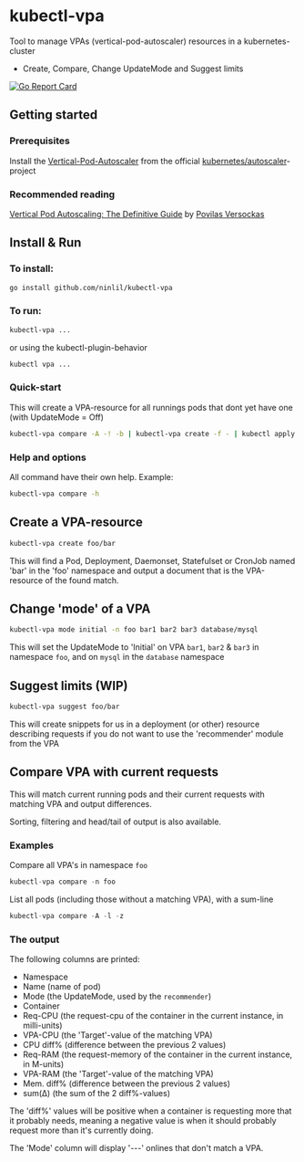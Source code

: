 # kubectl-vpa

Tool to manage VPAs (vertical-pod-autoscaler) resources in a kubernetes-cluster
* Create, Compare, Change UpdateMode and Suggest limits

[![Go Report Card](https://goreportcard.com/badge/github.com/ninlil/kubectl-vpa)](https://goreportcard.com/report/github.com/ninlil/kubectl-vpa)

## Getting started
### Prerequisites

Install the [Vertical-Pod-Autoscaler](https://github.com/kubernetes/autoscaler/tree/master/vertical-pod-autoscaler) from the official [kubernetes/autoscaler](https://github.com/kubernetes/autoscaler)-project

### Recommended reading

[Vertical Pod Autoscaling: The Definitive Guide](https://povilasv.me/vertical-pod-autoscaling-the-definitive-guide/) by [Povilas Versockas](https://povilasv.me/)

## Install & Run

### To install:
```sh
go install github.com/ninlil/kubectl-vpa
```

### To run:
```sh
kubectl-vpa ...
```
or using the kubectl-plugin-behavior
```sh
kubectl vpa ...
```

### Quick-start
This will create a VPA-resource for all runnings pods that dont yet have one (with UpdateMode = Off)
```sh
kubectl-vpa compare -A -! -b | kubectl-vpa create -f - | kubectl apply -f -
```

### Help and options
All command have their own help. Example:
```sh
kubectl-vpa compare -h
```

## Create a VPA-resource

```sh
kubectl-vpa create foo/bar
```
This will find a Pod, Deployment, Daemonset, Statefulset or CronJob named 'bar' in the 'foo' namespace and output a document that is the VPA-resource of the found match.

## Change 'mode' of a VPA

```sh
kubectl-vpa mode initial -n foo bar1 bar2 bar3 database/mysql
```
This will set the UpdateMode to 'Initial' on VPA `bar1`, `bar2` & `bar3` in namespace `foo`, and on `mysql` in the `database` namespace

## Suggest limits (WIP)

```sh
kubectl-vpa suggest foo/bar
```
This will create snippets for us in a deployment (or other) resource describing requests if you do not want to use the 'recommender' module from the VPA

## Compare VPA with current requests

This will match current running pods and their current requests with matching VPA and output differences.

Sorting, filtering and head/tail of output is also available.


### Examples

Compare all VPA's in namespace `foo`
```s
kubectl-vpa compare -n foo
```
List all pods (including those without a matching VPA), with a sum-line
```s
kubectl-vpa compare -A -l -z
```

### The output

The following columns are printed:
* Namespace
* Name (name of pod)
* Mode (the UpdateMode, used by the `recommender`)
* Container
* Req-CPU (the request-cpu of the container in the current instance, in milli-units)
* VPA-CPU (the 'Target'-value of the matching VPA)
* CPU diff% (difference between the previous 2 values)
* Req-RAM (the request-memory of the container in the current instance, in M-units)
* VPA-RAM (the 'Target'-value of the matching VPA)
* Mem. diff% (difference between the previous 2 values)
* sum(Δ) (the sum of the 2 diff%-values)

The 'diff%' values will be positive when a container is requesting more that it probably needs, meaning a negative value is when it should probably request more than it's currently doing.

The 'Mode' column will display '---' onlines that don't match a VPA.